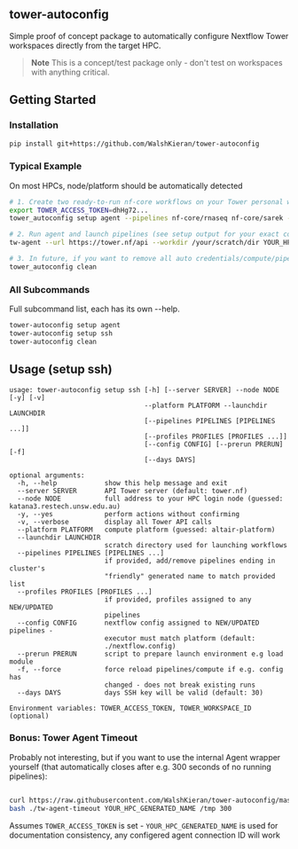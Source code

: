 ## tower-autoconfig
Simple proof of concept package to automatically configure Nextflow Tower workspaces directly from the target HPC.

> **Note**
> This is a concept/test package only - don't test on workspaces with anything critical.

## Getting Started
### Installation
```bash
pip install git+https://github.com/WalshKieran/tower-autoconfig
```

### Typical Example
On most HPCs, node/platform should be automatically detected
```bash
# 1. Create two ready-to-run nf-core workflows on your Tower personal workspace
export TOWER_ACCESS_TOKEN=dhHg72...
tower_autoconfig setup agent --pipelines nf-core/rnaseq nf-core/sarek --config ./examples/nextflow.config --launchdir /your/scratch/dir

# 2. Run agent and launch pipelines (see setup output for your exact command)
tw-agent --url https://tower.nf/api --workdir /your/scratch/dir YOUR_HPC_GENERATED_NAME

# 3. In future, if you want to remove all auto credentials/compute/pipelines
tower_autoconfig clean
```

### All Subcommands
Full subcommand list, each has its own --help.
``` bash
tower-autoconfig setup agent
tower-autoconfig setup ssh
tower-autoconfig clean
```

## Usage (setup ssh)
```
usage: tower-autoconfig setup ssh [-h] [--server SERVER] --node NODE [-y] [-v]
                                  --platform PLATFORM --launchdir LAUNCHDIR
                                  [--pipelines PIPELINES [PIPELINES ...]]
                                  [--profiles PROFILES [PROFILES ...]]
                                  [--config CONFIG] [--prerun PRERUN] [-f]
                                  [--days DAYS]

optional arguments:
  -h, --help            show this help message and exit
  --server SERVER       API Tower server (default: tower.nf)
  --node NODE           full address to your HPC login node (guessed: katana3.restech.unsw.edu.au)
  -y, --yes             perform actions without confirming
  -v, --verbose         display all Tower API calls
  --platform PLATFORM   compute platform (guessed: altair-platform)
  --launchdir LAUNCHDIR
                        scratch directory used for launching workflows
  --pipelines PIPELINES [PIPELINES ...]
                        if provided, add/remove pipelines ending in cluster's
                        "friendly" generated name to match provided list
  --profiles PROFILES [PROFILES ...]
                        if provided, profiles assigned to any NEW/UPDATED
                        pipelines
  --config CONFIG       nextflow config assigned to NEW/UPDATED pipelines -
                        executor must match platform (default:
                        ./nextflow.config)
  --prerun PRERUN       script to prepare launch environment e.g load module
  -f, --force           force reload pipelines/compute if e.g. config has
                        changed - does not break existing runs
  --days DAYS           days SSH key will be valid (default: 30)

Environment variables: TOWER_ACCESS_TOKEN, TOWER_WORKSPACE_ID (optional)
```

### Bonus: Tower Agent Timeout
Probably not interesting, but if you want to use the internal Agent wrapper yourself (that automatically closes after e.g. 300 seconds of no running pipelines):
``` bash

curl https://raw.githubusercontent.com/WalshKieran/tower-autoconfig/master/src/tower_autoconfig/bin/tw-agent-timeout -O
bash ./tw-agent-timeout YOUR_HPC_GENERATED_NAME /tmp 300
```
Assumes `TOWER_ACCESS_TOKEN` is set - `YOUR_HPC_GENERATED_NAME` is used for documentation consistency, any configered agent connection ID will work 